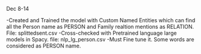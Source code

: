 Dec 8-14

-Created and Trained the model with Custom Named Entities which can find all the Person name as PERSON and Family realtion mentions as RELATION. File: splittedsent.csv
-Cross-checked with Pretrained language large models in Spacy. file: nlp_lg_person.csv
-Must Fine tune it. Some words are considered as PERSON name.


